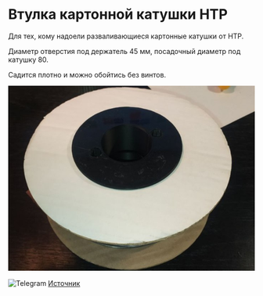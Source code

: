# Втулка картонной катушки HTP

Для тех, кому надоели разваливающиеся картонные катушки от HTP.

Диаметр отверстия под держатель 45 мм, посадочный диаметр под катушку 80.

Садится плотно и можно обойтись без винтов.

![HTP_0](./img/HTP_0.jpg)

<picture><source media="(prefers-color-scheme: dark)" srcset="https://cdn.simpleicons.org/telegram/white"> <source media="(prefers-color-scheme: light)" srcset="https://cdn.simpleicons.org/telegram/black"> <img src="https://cdn.simpleicons.org/telegram/.svg" alt="Telegram" alight=left height="20" width="20"></picture> [Источник](https://t.me/Picaso3dUnofficial/244468)